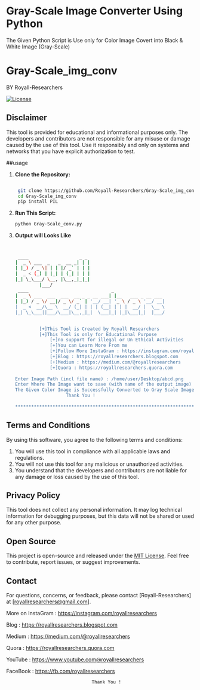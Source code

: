 # Gray-Scale Image Converter Using Python
The Given Python Script is Use only for Color Image Covert into Black & White Image (Gray-Scale)
# Gray-Scale_img_conv
BY Royall-Researchers

[![License](https://img.shields.io/badge/License-MIT-blue.svg)](LICENSE)

## Disclaimer

This tool is provided for educational and informational purposes only. The developers and contributors are not responsible for any misuse or damage caused by the use of this tool. Use it responsibly and only on systems and networks that you have explicit authorization to test.

##usage

1. **Clone the Repository:**

   ```bash
   
    git clone https://github.com/Royall-Researchers/Gray-Scale_img_conv
    cd Gray-Scale_img_conv
    pip install PIL

2. **Run This Script:**

   ```bash
   python Gray-Scale_conv.py

3. **Output will Looks Like**

   ```bash


    ____                   _ _ 
   |  _ \ ___  _   _  __ _| | |
   | |_) / _ \| | | |/ _` | | |
   |  _ < (_) | |_| | (_| | | |  
   |_| \_\___/ \__, |\__,_|_|_|
            |___/           
    ____                               _                   
   |  _ \ ___  ___  ___  __ _ _ __ ___| |__   ___ _ __ ___  
   | |_) / _ \/ __|/ _ \/ _` | '__/ __| '_ \ / _ \ '__/ __|
   |  _ <  __/\__ \  __/ (_| | | | (__| | | |  __/ |  \__ \ 
   |_| \_\___||___/\___|\__,_|_|  \___|_| |_|\___|_|  |___/
 

        	[+]This Tool is Created by Royall Researchers 
	        [+]This Tool is only for Educational Purpose 
                [+]no support for illegal or Un Ethical Activities 
                [+]You can Learn More From me 
                [+]Follow More InstaGram : https://instagram.com/royallresearchers 
                [+]Blog : https://royallresearchers.blogspot.com 
                [+]Medium : https://medium.com/@royallresearchers 
                [+]Quora : https://royallresearchers.quora.com 
	
   Enter Image Path (incl file name) : /home/user/Desktop/abcd.png
   Enter Where The Image want to save (with name of the output image) : /home/user/abcde.png
   The Given Color Image is Successfully Converted to Gray Scale Image(Black & White)
                      Thank You !
                                                                                     
   ************************************************************************************************************


## Terms and Conditions

By using this software, you agree to the following terms and conditions:

1. You will use this tool in compliance with all applicable laws and regulations.
2. You will not use this tool for any malicious or unauthorized activities.
3. You understand that the developers and contributors are not liable for any damage or loss caused by the use of this tool.

## Privacy Policy

This tool does not collect any personal information. It may log technical information for debugging purposes, but this data will not be shared or used for any other purpose.

## Open Source

This project is open-source and released under the [MIT License](LICENSE). Feel free to contribute, report issues, or suggest improvements.

## Contact

For questions, concerns, or feedback, please contact [Royall-Researchers] at [royallresearchers@gmail.com].


More on InstaGram : https://instagram.com/royallresearchers

Blog : https://royallresearchers.blogspot.com

Medium : https://medium.com/@royallresearchers

Quora : https://royallresearchers.quora.com

YouTube : https://www.youtube.com@royallresearchers

FaceBook : https://fb.com/royallresearchers


                                    Thank You !
